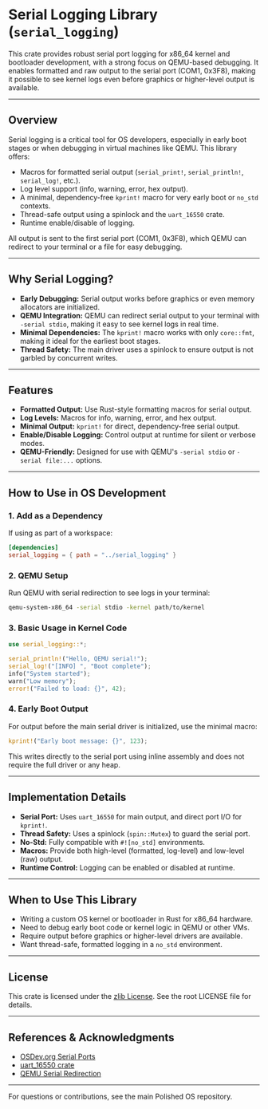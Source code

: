 # Serial Logging Library (`serial_logging`)

This crate provides robust serial port logging for x86_64 kernel and bootloader development, with a strong focus on QEMU-based debugging. It enables formatted and raw output to the serial port (COM1, 0x3F8), making it possible to see kernel logs even before graphics or higher-level output is available.

______________________________________________________________________

## Overview

Serial logging is a critical tool for OS developers, especially in early boot stages or when debugging in virtual machines like QEMU. This library offers:

- Macros for formatted serial output (`serial_print!`, `serial_println!`, `serial_log!`, etc.).
- Log level support (info, warning, error, hex output).
- A minimal, dependency-free `kprint!` macro for very early boot or `no_std` contexts.
- Thread-safe output using a spinlock and the `uart_16550` crate.
- Runtime enable/disable of logging.

All output is sent to the first serial port (COM1, 0x3F8), which QEMU can redirect to your terminal or a file for easy debugging.

______________________________________________________________________

## Why Serial Logging?

- **Early Debugging:** Serial output works before graphics or even memory allocators are initialized.
- **QEMU Integration:** QEMU can redirect serial output to your terminal with `-serial stdio`, making it easy to see kernel logs in real time.
- **Minimal Dependencies:** The `kprint!` macro works with only `core::fmt`, making it ideal for the earliest boot stages.
- **Thread Safety:** The main driver uses a spinlock to ensure output is not garbled by concurrent writes.

______________________________________________________________________

## Features

- **Formatted Output:** Use Rust-style formatting macros for serial output.
- **Log Levels:** Macros for info, warning, error, and hex output.
- **Minimal Output:** `kprint!` for direct, dependency-free serial output.
- **Enable/Disable Logging:** Control output at runtime for silent or verbose modes.
- **QEMU-Friendly:** Designed for use with QEMU's `-serial stdio` or `-serial file:...` options.

______________________________________________________________________

## How to Use in OS Development

### 1. Add as a Dependency

If using as part of a workspace:

```toml
[dependencies]
serial_logging = { path = "../serial_logging" }
```

### 2. QEMU Setup

Run QEMU with serial redirection to see logs in your terminal:

```sh
qemu-system-x86_64 -serial stdio -kernel path/to/kernel
```

### 3. Basic Usage in Kernel Code

```rust
use serial_logging::*;

serial_println!("Hello, QEMU serial!");
serial_log!("[INFO] ", "Boot complete");
info("System started");
warn("Low memory");
error!("Failed to load: {}", 42);
```

### 4. Early Boot Output

For output before the main serial driver is initialized, use the minimal macro:

```rust
kprint!("Early boot message: {}", 123);
```

This writes directly to the serial port using inline assembly and does not require the full driver or any heap.

______________________________________________________________________

## Implementation Details

- **Serial Port:** Uses `uart_16550` for main output, and direct port I/O for `kprint!`.
- **Thread Safety:** Uses a spinlock (`spin::Mutex`) to guard the serial port.
- **No-Std:** Fully compatible with `#![no_std]` environments.
- **Macros:** Provide both high-level (formatted, log-level) and low-level (raw) output.
- **Runtime Control:** Logging can be enabled or disabled at runtime.

______________________________________________________________________

## When to Use This Library

- Writing a custom OS kernel or bootloader in Rust for x86_64 hardware.
- Need to debug early boot code or kernel logic in QEMU or other VMs.
- Require output before graphics or higher-level drivers are available.
- Want thread-safe, formatted logging in a `no_std` environment.

______________________________________________________________________

## License

This crate is licensed under the [zlib License](https://zlib.net/zlib_license.html). See the root LICENSE file for details.

______________________________________________________________________

## References & Acknowledgments

- [OSDev.org Serial Ports](https://wiki.osdev.org/Serial_Ports)
- [uart_16550 crate](https://crates.io/crates/uart_16550)
- [QEMU Serial Redirection](https://wiki.osdev.org/QEMU)

______________________________________________________________________

For questions or contributions, see the main Polished OS repository.
